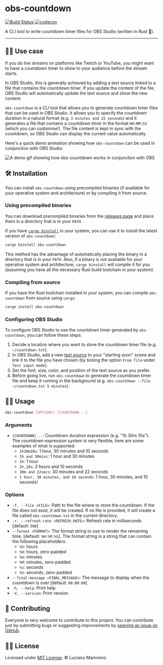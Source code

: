 # obs-countdown

[![Build Status](https://github.com/lmammino/obs-countdown/actions/workflows/rust.yml/badge.svg)](https://github.com/lmammino/obs-countdown/actions/workflows/rust.yml)
[![codecov](https://codecov.io/gh/lmammino/obs-countdown/graph/badge.svg?token=2a5OOr6Um4)](https://codecov.io/gh/lmammino/obs-countdown)

A CLI tool to write countdown timer files for OBS Studio (written in Rust 🦀).

---

## 💁‍♂️ Use case

If you do live streams on platforms like Twitch or YouTube, you might want to have a countdown timer to show to your audience before the stream starts.

In OBS Studio, this is generally achieved by adding a text source linked to a file that contains the countdown timer. If you update the content of the file, OBS Studio will automatically update the text source and show the new content.

`obs-countdown` is a CLI tool that allows you to generate countdown timer files that can be used in OBS Studio. It allows you to specify the countdown duration in a natural format (e.g. `3 minutes and 22 seconds`) and it generates a file that contains a countdown timer in the format `HH:MM:SS` (which you can customise!). The file content is kept in sync with the countdown, so OBS Studio can display the current value automatically.

Here's a quick demo animation showing how `obs-countdown` can be used in conjunction with OBS Studio:

![A demo gif showing how obs-countdown works in conjunction with OBS](./docs/demo.gif)


## 🛠️ Installation

You can install `obs-countdown` using precompiled binaries (if available for your operative system and architecture) or by compiling it from source.

### Using precompiled binaries

You can download precompiled binaries from the [releases page](https://github.com/lmammino/obs-countdown/releases) and place them in a directory that is in your `PATH`.

If you have [`cargo binstall`](https://github.com/cargo-bins/cargo-binstall) in your system, you can use it to install the latest version of `obs-countdown`:

```bash
cargo binstall obs-countdown
```

This method has the advantage of automatically placing the binary in a directory that is in your `PATH`. Also, if a binary is not available for your operative system and architecture, `cargo binstall` will compile it for you (assuming you have all the necessary Rust build toolchain in your system).

### Compiling from source

If you have the Rust toolchain installed in your system, you can compile `obs-countdown` from source using `cargo`:

```bash
cargo install obs-countdown
```

### Configuring OBS Studio

To configure OBS Studio to use the countdown timer generated by `obs-countdown`, you can follow these steps:

1. Decide a location where you want to store the countdown timer file (e.g. `~/countdown.txt`).
2. In OBS Studio, add a new [text source](https://obsproject.com/kb/text-sources) to your "starting soon" scene and link it to the file you have chosen (by ticking the option `From file` under `Text input mode`).
3. Set the font, size, color, and position of the text source as you prefer.
4. Before going live, run `obs-countdown` to generate the countdown timer file and keep it running in the background (e.g. `obs-countdown --file ~/countdown.txt 5 minutes`).


## 👩‍🏫 Usage

```bash
obs-countdown [OPTIONS] [COUNTDOWN...]
```

### Arguments

- `[COUNTDOWN]...`: Countdown duration expression (e.g. "1h 30m 10s"). The countdown expression system is very flexible, here are some examples of what is supported:
  - `1h30m10s`: 1 hour, 30 minutes and 10 seconds
  - `1h and 30mins`: 1 hour and 30 minutes
  - `1h`: 1 hour
  - `2h,10s`: 2 hours and 10 seconds
  - `30m and 22secs`: 30 minutes and 22 seconds
  - `1 hour, 30 minutes, and 10 seconds`: 1 hour, 30 minutes, and 10 seconds!

### Options

-  `-f, --file <FILE>`: Path to the file where to store the countdown. If the file does not exist, it will be created. If no file is provided, it will create a file called `obs-countdown.txt` in the current directory.
- `-r, --refresh-rate <REFRESH_RATE>`: Refresh rate in milliseconds [default: `500`]
- `--format <FORMAT>`: The format string to use to render the remaining time. [default: `%H:%M:%S`]. The format string is a string that can contain the following placeholders:
  - `%h`: hours
  - `%H`: hours, zero-padded
  - `%m`: minutes
  - `%M`: minutes, zero-padded
  - `%s`: seconds
  - `%S`: seconds, zero-padded 
- `--final-message <FINAL_MESSAGE>`:  The message to display when the countdown is over [default: `00:00:00`]
- `-h, --help`: Print help
- `-V, --version`: Print version


## 👷 Contributing

Everyone is very welcome to contribute to this project.
You can contribute just by submitting bugs or suggesting improvements by
[opening an issue on GitHub](https://github.com/lmammino/obs-countdown/issues).


## 👩‍⚖️ License

Licensed under [MIT License](LICENSE). © Luciano Mammino.